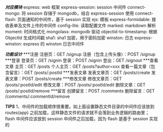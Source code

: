 ***对应模块***
express: web 框架
express-session: session 中间件
connect-mongo: 将 session 存储于 mongodb，结合 express-session 使用
connect-flash: 页面通知的中间件，基于 session 实现
ejs: 模板
express-formidable: 接收表单及文件上传的中间件
config-lite: 读取配置文件
marked: markdown 解析
moment: 时间格式化
mongolass: mongodb 驱动
objectid-to-timestamp: 根据 ObjectId 生成时间戳
sha1: sha1 加密，用于密码加密
winston: 日志
express-winston: express 的 winston 日志中间件

***功能设计***
***注册
注册页：GET /signup
注册（包含上传头像）：POST /signup
***登录
登录页：GET /signin
登录：POST /signin
登出：GET /signout
***查看文章
主页：GET /posts
个人主页：GET /posts?author=xxx
查看一篇文章（包含留言）：GET /posts/:postId
***发表文章
发表文章页：GET /posts/create
发表文章：POST /posts/create
***修改文章
修改文章页：GET /posts/:postId/edit
修改文章：POST /posts/:postId/edit
删除文章：GET /posts/:postId/remove
***留言
创建留言：POST /comments
删除留言：GET /comments/:commentId/remove

***TIPS***
1、中间件的加载顺序很重要。如上面设置静态文件目录的中间件应该放到 routes(app) 之前加载，这样静态文件的请求就不会落到业务逻辑的路由里；flash 中间件应该放到 session 中间件之后加载，因为 flash 是基于 session 实现的
